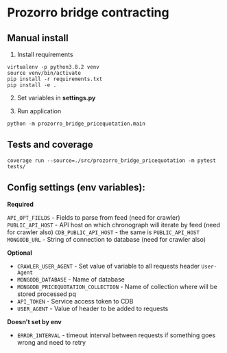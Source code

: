 # Prozorro bridge contracting
## Manual install

1. Install requirements

```
virtualenv -p python3.8.2 venv
source venv/bin/activate
pip install -r requirements.txt
pip install -e .
```

2. Set variables in **settings.py**

3. Run application

```
python -m prozorro_bridge_pricequotation.main
```

## Tests and coverage 

```
coverage run --source=./src/prozorro_bridge_pricequotation -m pytest tests/
```

## Config settings (env variables):

**Required**

```API_OPT_FIELDS``` - Fields to parse from feed (need for crawler)
```PUBLIC_API_HOST``` - API host on which chronograph will iterate by feed (need for crawler also)
```CDB_PUBLIC_API_HOST``` - the same is ```PUBLIC_API_HOST```
```MONGODB_URL``` - String of connection to database (need for crawler also)

**Optional**
- ```CRAWLER_USER_AGENT``` - Set value of variable to all requests header `User-Agent`
- ```MONGODB_DATABASE``` - Name of database
- ```MONGODB_PRICEQUOTATION_COLLECTION``` - Name of collection where will be stored processed pq
- ```API_TOKEN``` - Service access token to CDB
- ```USER_AGENT``` - Value of header to be added to requests

**Doesn't set by env**
- ```ERROR_INTERVAL``` - timeout interval between requests if something goes wrong and need to retry

